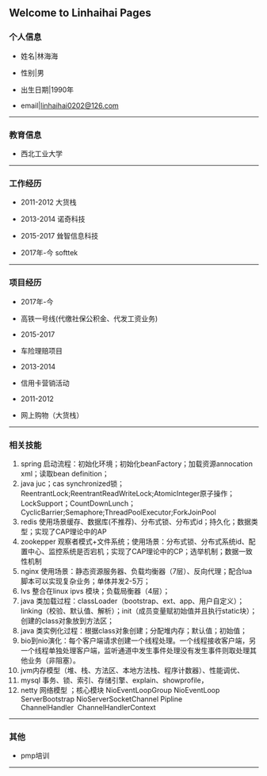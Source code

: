 ## Welcome to Linhaihai Pages
### 个人信息
- 姓名|林海海  

- 性别|男  

- 出生日期|1990年

- email|linhaihai0202@126.com
* * *
### 教育信息
- 西北工业大学
* * *
### 工作经历
- 2011-2012 大货栈

- 2013-2014 诺奇科技

- 2015-2017 耸智信息科技  

- 2017年-今 softtek
* * *
### 项目经历
- 2017年-今

- 高铁一号线(代缴社保公积金、代发工资业务)

- 2015-2017

- 车险理赔项目

- 2013-2014

- 信用卡营销活动

- 2011-2012

- 网上购物（大货栈）
* * *
### 相关技能
1. spring 启动流程：初始化环境；初始化beanFactory；加载资源annocation xml；读取bean definition；
2. java juc；cas synchronized锁；ReentrantLock;ReentrantReadWriteLock;AtomicInteger原子操作；LockSupport；CountDownLunch；CyclicBarrier;Semaphore;ThreadPoolExecutor;ForkJoinPool
3. redis 使用场景缓存、数据库(不推荐)、分布式锁、分布式id；持久化；数据类型；实现了CAP理论中的AP
4. zookepper 观察者模式+文件系统；使用场景：分布式锁、分布式系统id、配置中心、监控系统是否宕机；实现了CAP理论中的CP；选举机制；数据一致性机制
5. nginx 使用场景：静态资源服务器、负载均衡器（7层）、反向代理；配合lua脚本可以实现复杂业务；单体并发2-5万；
6. lvs 整合在linux ipvs 模块；负载局衡器（4层）；
7. java 类加载过程：classLoader（bootstrap、ext、app、用户自定义）；linking（校验、默认值、解析）；init（成员变量赋初始值并且执行static块）；创建的class对象放到方法区；
8. java 类实例化过程：根据class对象创建；分配堆内存；默认值；初始值；
9. bio到nio演化：每个客户端请求创建一个线程处理。一个线程接收客户端，另一个线程单独处理客户端，监听通道中发生事件处理没有发生事件则取处理其他业务（非阻塞）。
10. jvm内存模型（堆、栈、方法区、本地方法栈、程序计数器）、性能调优、
11. mysql 事务、锁、索引、存储引擎、explain、showprofile，
12. netty 网络模型 ；核心模块 NioEventLoopGroup NioEventLoop ServerBootstrap NioServerSocketChannel Pipline ChannelHandler  ChannelHandlerContext 

* * *
### 其他
- pmp培训
* * *






